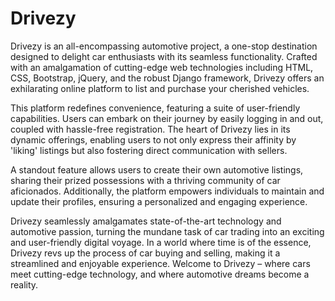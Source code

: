 # Drivezy

Drivezy is an all-encompassing automotive project, a one-stop destination designed to delight car enthusiasts with its seamless functionality. Crafted with an amalgamation of cutting-edge web technologies including HTML, CSS, Bootstrap, jQuery, and the robust Django framework, Drivezy offers an exhilarating online platform to list and purchase your cherished vehicles.

This platform redefines convenience, featuring a suite of user-friendly capabilities. Users can embark on their journey by easily logging in and out, coupled with hassle-free registration. The heart of Drivezy lies in its dynamic offerings, enabling users to not only express their affinity by 'liking' listings but also fostering direct communication with sellers.

A standout feature allows users to create their own automotive listings, sharing their prized possessions with a thriving community of car aficionados. Additionally, the platform empowers individuals to maintain and update their profiles, ensuring a personalized and engaging experience.

Drivezy seamlessly amalgamates state-of-the-art technology and automotive passion, turning the mundane task of car trading into an exciting and user-friendly digital voyage. In a world where time is of the essence, Drivezy revs up the process of car buying and selling, making it a streamlined and enjoyable experience. Welcome to Drivezy – where cars meet cutting-edge technology, and where automotive dreams become a reality.
